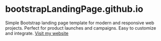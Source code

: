 # bootstrapLandingPage.github.io
Simple Bootstrap landing page template for modern and responsive web projects. Perfect for product launches and campaigns. Easy to customize and integrate.
[Visit my website]([https://www.example.com](https://jeffersonguanzing.github.io/bootstrapLandingPage.github.io/)https://jeffersonguanzing.github.io/bootstrapLandingPage.github.io/)

